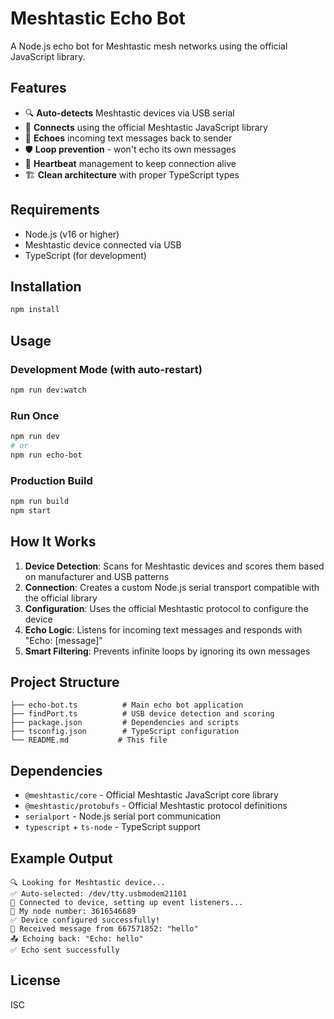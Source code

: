 # Meshtastic Echo Bot

A Node.js echo bot for Meshtastic mesh networks using the official JavaScript library.

## Features

- 🔍 **Auto-detects** Meshtastic devices via USB serial
- 📡 **Connects** using the official Meshtastic JavaScript library
- 💬 **Echoes** incoming text messages back to sender
- 🛡️ **Loop prevention** - won't echo its own messages
- 💓 **Heartbeat** management to keep connection alive
- 🏗️ **Clean architecture** with proper TypeScript types

## Requirements

- Node.js (v16 or higher)
- Meshtastic device connected via USB
- TypeScript (for development)

## Installation

```bash
npm install
```

## Usage

### Development Mode (with auto-restart)

```bash
npm run dev:watch
```

### Run Once

```bash
npm run dev
# or
npm run echo-bot
```

### Production Build

```bash
npm run build
npm start
```

## How It Works

1. **Device Detection**: Scans for Meshtastic devices and scores them based on manufacturer and USB patterns
2. **Connection**: Creates a custom Node.js serial transport compatible with the official library
3. **Configuration**: Uses the official Meshtastic protocol to configure the device
4. **Echo Logic**: Listens for incoming text messages and responds with "Echo: [message]"
5. **Smart Filtering**: Prevents infinite loops by ignoring its own messages

## Project Structure

```text
├── echo-bot.ts          # Main echo bot application
├── findPort.ts          # USB device detection and scoring
├── package.json         # Dependencies and scripts
├── tsconfig.json        # TypeScript configuration
└── README.md           # This file
```

## Dependencies

- `@meshtastic/core` - Official Meshtastic JavaScript core library
- `@meshtastic/protobufs` - Official Meshtastic protocol definitions
- `serialport` - Node.js serial port communication
- `typescript` + `ts-node` - TypeScript support

## Example Output

```text
🔍 Looking for Meshtastic device...
✅ Auto-selected: /dev/tty.usbmodem21101
🚀 Connected to device, setting up event listeners...
📱 My node number: 3616546689
✅ Device configured successfully!
📨 Received message from 667571852: "hello"
📤 Echoing back: "Echo: hello"
✅ Echo sent successfully
```

## License

ISC
